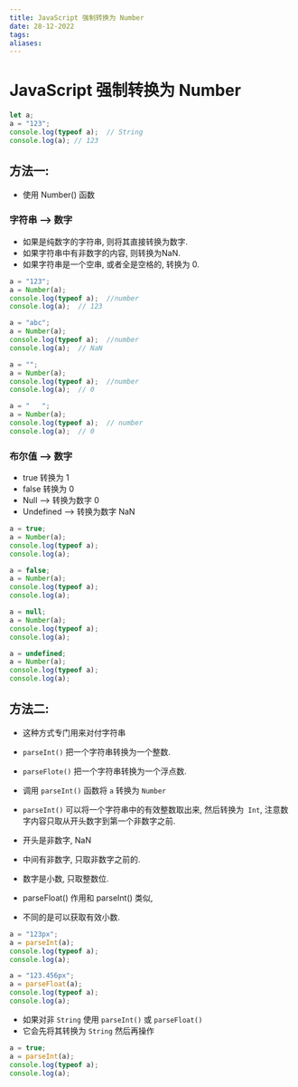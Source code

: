 ```yaml
---
title: JavaScript 强制转换为 Number
date: 28-12-2022
tags: 
aliases: 
---
```


# JavaScript 强制转换为 Number

```js
let a;  
a = "123";  
console.log(typeof a);  // String
console.log(a); // 123
```

## 方法一: 

- 使用 Number() 函数

### 字符串 --> 数字

- 如果是纯数字的字符串, 则将其直接转换为数字.  
- 如果字符串中有非数字的内容, 则转换为NaN.  
- 如果字符串是一个空串, 或者全是空格的, 转换为 0.

```js
a = "123";  
a = Number(a);  
console.log(typeof a);  //number
console.log(a);  // 123

a = "abc";  
a = Number(a);  
console.log(typeof a);  //number
console.log(a);  // NaN

a = "";  
a = Number(a);  
console.log(typeof a);  //number
console.log(a);  // 0

a = "   ";  
a = Number(a);  
console.log(typeof a);  // number
console.log(a);  // 0
```

### 布尔值 --> 数字

- true 转换为 1
- false 转换为 0
- Null --> 转换为数字 0
- Undefined --> 转换为数字 NaN

```js
a = true;  
a = Number(a);  
console.log(typeof a);  
console.log(a);

a = false;  
a = Number(a);  
console.log(typeof a);  
console.log(a);

a = null;  
a = Number(a);  
console.log(typeof a);  
console.log(a);

a = undefined;  
a = Number(a);  
console.log(typeof a);  
console.log(a);
```

## 方法二:

- 这种方式专门用来对付字符串  
- `parseInt()` 把一个字符串转换为一个整数.  
- `parseFlote()` 把一个字符串转换为一个浮点数.

- 调用 `parseInt()` 函数将 `a` 转换为 `Number`
- `parseInt()` 可以将一个字符串中的有效整数取出来,  然后转换为` Int`, 注意数字内容只取从开头数字到第一个非数字之前.  
- 开头是非数字, NaN  
- 中间有非数字, 只取非数字之前的.  
- 数字是小数, 只取整数位.  
 
- parseFloat() 作用和 parseInt() 类似,  
- 不同的是可以获取有效小数.

```js
a = "123px";  
a = parseInt(a);  
console.log(typeof a);  
console.log(a);

a = "123.456px";  
a = parseFloat(a);  
console.log(typeof a);  
console.log(a);
```

- 如果对非 `String` 使用 `parseInt()` 或 `parseFloat()`
- 它会先将其转换为 `String` 然后再操作

```js
a = true;  
a = parseInt(a);  
console.log(typeof a);  
console.log(a);
```